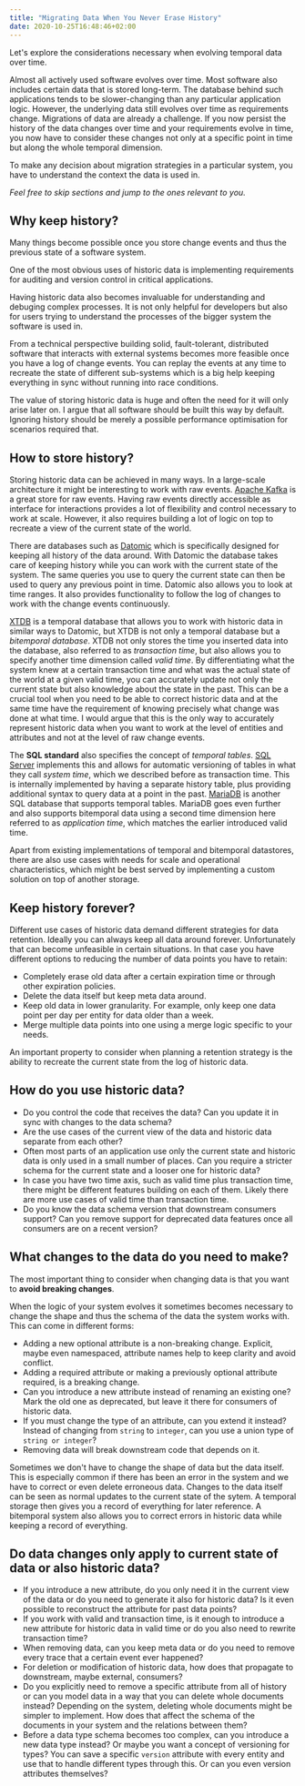 ```yaml
---
title: "Migrating Data When You Never Erase History"
date: 2020-10-25T16:48:46+02:00
---
```


Let's explore the considerations necessary when evolving temporal data over time.<!--more-->

Almost all actively used software evolves over time. Most software also includes certain data that is stored long-term. The database behind such applications tends to be slower-changing than any particular application logic. However, the underlying data still evolves over time as requirements change. Migrations of data are already a challenge. If you now persist the history of the data changes over time and your requirements evolve in time, you now have to consider these changes not only at a specific point in time but along the whole temporal dimension.

To make any decision about migration strategies in a particular system, you have to understand the context the data is used in.

*Feel free to skip sections and jump to the ones relevant to you.*

## Why keep history?

Many things become possible once you store change events and thus the previous state of a software system.

One of the most obvious uses of historic data is implementing requirements for auditing and version control in critical applications.

Having historic data also becomes invaluable for understanding and debuging complex processes. It is not only helpful for developers but also for users trying to understand the processes of the bigger system the software is used in.

From a technical perspective building solid, fault-tolerant, distributed software that interacts with external systems becomes more feasible once you have a log of change events. You can replay the events at any time to recreate the state of different sub-systems which is a big help keeping everything in sync without running into race conditions.

The value of storing historic data is huge and often the need for it will only arise later on. I argue that all software should be built this way by default. Ignoring history should be merely a possible performance optimisation for scenarios required that.


## How to store history?

Storing historic data can be achieved in many ways. In a large-scale architecture it might be interesting to work with raw events. [Apache Kafka](https://kafka.apache.org/) is a great store for raw events. Having raw events directly accessible as interface for interactions provides a lot of flexibility and control necessary to work at scale. However, it also requires building a lot of logic on top to recreate a view of the current state of the world.

There are databases such as [Datomic](https://www.datomic.com/) which is specifically designed for keeping all history of the data around. With Datomic the database takes care of keeping history while you can work with the current state of the system. The same queries you use to query the current state can then be used to query any previous point in time. Datomic also allows you to look at time ranges. It also provides functionality to follow the log of changes to work with the change events continuously.

[XTDB](https://xtdb.com/) is a temporal database that allows you to work with historic data in similar ways to Datomic, but XTDB is not only a temporal database but a _bitemporal database_. XTDB not only stores the time you inserted data into the database, also referred to as *transaction time*, but also allows you to specify another time dimension called *valid time*. By differentiating what the system knew at a certain transaction time and what was the actual state of the world at a given valid time, you can accurately update not only the current state but also knowledge about the state in the past. This can be a crucial tool when you need to be able to correct historic data and at the same time have the requirement of knowing precisely what change was done at what time. I would argue that this is the only way to accurately represent historic data when you want to work at the level of entities and attributes and not at the level of raw change events.

The **SQL standard** also specifies the concept of *temporal tables*. [SQL Server](https://docs.microsoft.com/en-us/sql/relational-databases/tables/temporal-tables?view=sql-server-ver15) implements this and allows for automatic versioning of tables in what they call *system time*, which we described before as transaction time. This is internally implemented by having a separate history table, plus providing additional syntax to query data at a point in the past. [MariaDB](https://mariadb.com/kb/en/temporal-data-tables/) is another SQL database that supports temporal tables. MariaDB goes even further and also supports bitemporal data using a second time dimension here referred to as *application time*, which matches the earlier introduced valid time.

Apart from existing implementations of temporal and bitemporal datastores, there are also use cases with needs for scale and operational characteristics, which might be best served by implementing a custom solution on top of another storage.


## Keep history forever?

Different use cases of historic data demand different strategies for data retention. Ideally you can always keep all data around forever. Unfortunately that can become unfeasible in certain situations. In that case you have different options to reducing the number of data points you have to retain:

- Completely erase old data after a certain expiration time or through other expiration policies.
- Delete the data itself but keep meta data around.
- Keep old data in lower granularity. For example, only keep one data point per day per entity for data older than a week.
- Merge multiple data points into one using a merge logic specific to your needs.

An important property to consider when planning a retention strategy is the ability to recreate the current state from the log of historic data.


## How do you use historic data?

- Do you control the code that receives the data? Can you update it in sync with changes to the data schema?
- Are the use cases of the current view of the data and historic data separate from each other?
- Often most parts of an application use only the current state and historic data is only used in a small number of places. Can you require a stricter schema for the current state and a looser one for historic data?
- In case you have two time axis, such as valid time plus transaction time, there might be different features building on each of them. Likely there are more use cases of valid time than transaction time.
- Do you know the data schema version that downstream consumers support? Can you remove support for deprecated data features once all consumers are on a recent version?


## What changes to the data do you need to make?

The most important thing to consider when changing data is that you want to **avoid breaking changes**.

When the logic of your system evolves it sometimes becomes necessary to change the shape and thus the schema of the data the system works with. This can come in different forms:

- Adding a new optional attribute is a non-breaking change. Explicit, maybe even namespaced, attribute names help to keep clarity and avoid conflict.
- Adding a required attribute or making a previously optional attribute required, is a breaking change.
- Can you introduce a new attribute instead of renaming an existing one? Mark the old one as deprecated, but leave it there for consumers of historic data.
- If you must change the type of an attribute, can you extend it instead? Instead of changing from `string` to `integer`, can you use a union type of `string or integer`?
- Removing data will break downstream code that depends on it.

Sometimes we don't have to change the shape of data but the data itself. This is especially common if there has been an error in the system and we have to correct or even delete erroneous data.
Changes to the data itself can be seen as normal updates to the current state of the sytem. A temporal storage then gives you a record of everything for later reference. A bitemporal system also allows you to correct errors in historic data while keeping a record of everything.


## Do data changes only apply to current state of data or also historic data?

- If you introduce a new attribute, do you only need it in the current view of the data or do you need to generate it also for historic data? Is it even possible to reconstruct the attribute for past data points?
- If you work with valid and transaction time, is it enough to introduce a new attribute for historic data in valid time or do you also need to rewrite transaction time?
- When removing data, can you keep meta data or do you need to remove every trace that a certain event ever happened?
- For deletion or modification of historic data, how does that propagate to downstream, maybe external, consumers?
- Do you explicitly need to remove a specific attribute from all of history or can you model data in a way that you can delete whole documents instead? Depending on the system, deleting whole documents might be simpler to implement. How does that affect the schema of the documents in your system and the relations between them?
- Before a data type schema becomes too complex, can you introduce a new data type instead? Or maybe you want a concept of versioning for types? You can save a specific `version` attribute with every entity and use that to handle different types through this. Or can you even version attributes themselves?
